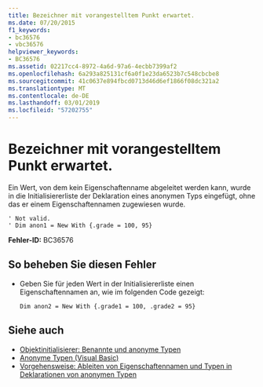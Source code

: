 ```yaml
---
title: Bezeichner mit vorangestelltem Punkt erwartet.
ms.date: 07/20/2015
f1_keywords:
- bc36576
- vbc36576
helpviewer_keywords:
- BC36576
ms.assetid: 02217cc4-8972-4a6d-97a6-4ecbb7399af2
ms.openlocfilehash: 6a293a825131cf6a0f1e23da6523b7c548cbcbe8
ms.sourcegitcommit: 41c0637e894fbcd0713d46d6ef1866f08dc321a2
ms.translationtype: MT
ms.contentlocale: de-DE
ms.lasthandoff: 03/01/2019
ms.locfileid: "57202755"
---
```

# <a name="identifier-expected-preceded-with-a-period"></a>Bezeichner mit vorangestelltem Punkt erwartet.
Ein Wert, von dem kein Eigenschaftenname abgeleitet werden kann, wurde in die Initialisiererliste der Deklaration eines anonymen Typs eingefügt, ohne das er einem Eigenschaftennamen zugewiesen wurde.  
  
```  
' Not valid.  
' Dim anon1 = New With {.grade = 100, 95}  
```  
  
 **Fehler-ID:** BC36576  
  
## <a name="to-correct-this-error"></a>So beheben Sie diesen Fehler  
  
-   Geben Sie für jeden Wert in der Initialisiererliste einen Eigenschaftennamen an, wie im folgenden Code gezeigt:  
  
    ```  
    Dim anon2 = New With {.grade1 = 100, .grade2 = 95}  
    ```  
  
## <a name="see-also"></a>Siehe auch
- [Objektinitialisierer: Benannte und anonyme Typen](../../visual-basic/programming-guide/language-features/objects-and-classes/object-initializers-named-and-anonymous-types.md)
- [Anonyme Typen (Visual Basic)](../programming-guide/language-features/objects-and-classes/anonymous-types.md)
- [Vorgehensweise: Ableiten von Eigenschaftennamen und Typen in Deklarationen von anonymen Typen](../../visual-basic/programming-guide/language-features/objects-and-classes/how-to-infer-property-names-and-types-in-anonymous-type-declarations.md)
